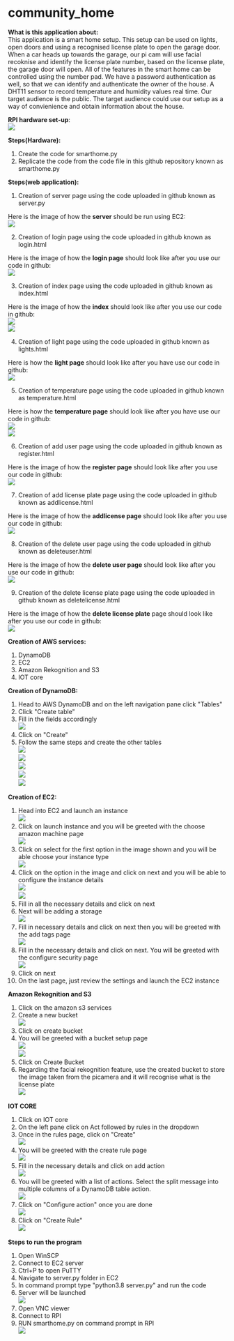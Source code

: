# community_home
**What is this application about:**  
This application is a smart home setup. This setup can be used on lights, open doors and using a recognised license plate to open the garage door. When a car heads up towards the garage, our pi cam will use facial recoknise and identify the license plate number, based on the license plate, the garage door will open. All of the features in the smart home can be controlled using the number pad. We have a password authentication as well, so that we can identify and authenticate the owner of the house. A DHT11 sensor to record temperature and humidity values real time. Our target audience is the public. The target audience could use our setup as a way of convienience and obtain information about the house.   

**RPI hardware set-up**:  
![](Screenshots_and_setup/hardwaresetup.jpg)  

**Steps(Hardware):**  
1) Create the code for smarthome.py
2) Replicate the code from the code file in this github repository known as smarthome.py  

**Steps(web application):**  
1) Creation of server page using the code uploaded in github known as server.py  

Here is the image of how the **server** should be run using EC2:  
![](Screenshots_and_setup/ec2.PNG)  

2) Creation of login page using the code uploaded in github known as login.html

Here is the image of how the **login page** should look like after you use our code in github:  
![](Screenshots_and_setup/web1.PNG)  


3) Creation of index page using the code uploaded in github known as index.html  

Here is the image of how the **index** should look like after you use our code in github:  
![](Screenshots_and_setup/web2-1.PNG)  
![](Screenshots_and_setup/web2-2.PNG)  

4) Creation of light page using the code uploaded in github known as lights.html  

Here is how the **light page** should look like after you have use our code in github:  
![](Screenshots_and_setup/web3.PNG)  

5) Creation of temperature page using the code uploaded in github known as temperature.html  

Here is how the **temperature page** should look like after you have use our code in github:  
![](Screenshots_and_setup/web4-1.PNG)  
![](Screenshots_and_setup/web4-2.PNG)

6) Creation of add user page using the code uploaded in github known as register.html  

Here is the image of how the **register page** should look like after you use our code in github:  
![](Screenshots_and_setup/web5.PNG)

7) Creation of add license plate page using the code uploaded in github known as addlicense.html  

Here is the image of how the **addlicense page** should look like after you use our code in github:  
![](Screenshots_and_setup/web6.PNG)

8) Creation of the delete user page using the code uploaded in github known as deleteuser.html  

Here is the image of how the **delete user page** should look like after you use our code in github:  
![](Screenshots_and_setup/web7.PNG)

9) Creation of the delete license plate page using the code uploaded in github known as deletelicense.html  

Here is the image of how the **delete license plate** page should look like after you use our code in github:  
![](Screenshots_and_setup/web8.PNG)  


**Creation of AWS services:**  
1) DynamoDB
2) EC2
3) Amazon Rekognition and S3
4) IOT core  

**Creation of DynamoDB:**  
1) Head to AWS DynamoDB and on the left navigation pane click "Tables"   
2) Click "Create table"  
3) Fill in the fields accordingly  
![](Screenshots_and_setup/creationofDB.PNG)  
4) Click on "Create"  
5) Follow the same steps and create the other tables  
![](Screenshots_and_setup/createdloginDB.jpg)  
![](Screenshots_and_setup/DaynightDB.jpg)  
![](Screenshots_and_setup/licenseDB.jpg)  
![](Screenshots_and_setup/lightDB.jpg)  
![](Screenshots_and_setup/temperatureDB.jpg)  

**Creation of EC2:**
1) Head into EC2 and launch an instance  
![](Screenshots_and_setup/launchinstance.jpg)  
2) Click on launch instance and you will be greeted with the choose amazon machine page  
![](Screenshots_and_setup/chooseinstance.jpg)  
3) Click on select for the first option in the image shown and you will be able choose your instance type  
![](Screenshots_and_setup/choosetype.jpg)  
4) Click on the option in the image and click on next and you will be able to configure the instance details  
![](Screenshots_and_setup/configureinstance.jpg)  
![](Screenshots_and_setup/configureinstance-2.jpg)  
5) Fill in all the necessary details and click on next
6) Next will be adding a storage  
![](Screenshots_and_setup/addstorage.jpg)  
7) Fill in necessary details and click on next then you will be greeted with the add tags page  
![](Screenshots_and_setup/addtags.jpg)  
8) Fill in the necessary details and click on next. You will be greeted with the configure security page  
![](Screenshots_and_setup/configuresecurity.jpg)  
9) Click on next  
10) On the last page, just review the settings and launch the EC2 instance  

**Amazon Rekognition and S3**  
1) Click on the amazon s3 services  
2) Create a new bucket  
![](Screenshots_and_setup/createbucketbutton.jpg)  
3) Click on create bucket  
4) You will be greeted with a bucket setup page  
![](Screenshots_and_setup/createbucketsetup-1.jpg)  
![](Screenshots_and_setup/createbucketsetup-2.jpg)  
5) Click on Create Bucket  
6) Regarding the facial rekognition feature, use the created bucket to store the image taken from the picamera and it will recognise what is the license plate  
![](Screenshots_and_setup/facialrekognition.jpg)  

**IOT CORE**  
1) Click on IOT core  
2) On the left pane click on Act followed by rules in the dropdown  
3) Once in the rules page, click on "Create"  
![](Screenshots_and_setup/listofrules.jpg)  
4) You will be greeted with the create rule page  
![](Screenshots_and_setup/Createrule.jpg)  
5) Fill in the necessary details and click on add action  
![](Screenshots_and_setup/setaction.jpg)  
6) You will be greeted with a list of actions. Select the split message into multiple columns of a DynamoDB table action.  
![](Screenshots_and_setup/selectaction.jpg)  
7) Click on "Configure action" once you are done  
![](Screenshots_and_setup/selectactionbutton.jpg)  
8) Click on "Create Rule"  
![](Screenshots_and_setup/setaction.jpg)  

**Steps to run the program**  
1) Open WinSCP  
2) Connect to EC2 server  
3) Ctrl+P to open PuTTY  
4) Navigate to server.py folder in EC2  
5) In command prompt type "python3.8 server.py" and run the code  
6) Server will be launched  
![](Screenshots_and_setup/ec2.PNG)  
7) Open VNC viewer  
8) Connect to RPI  
9) RUN smarthome.py on command prompt in RPI  
![](Screenshots_and_setup/smarthome.PNG)  
